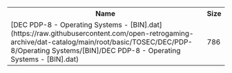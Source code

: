 <table>
<tr><th>Name</th><th>Size</th></tr>
<tr><td>
[DEC PDP-8 - Operating Systems - [BIN].dat](https://raw.githubusercontent.com/open-retrogaming-archive/dat-catalog/main/root/basic/TOSEC/DEC/PDP-8/Operating Systems/[BIN]/DEC PDP-8 - Operating Systems - [BIN].dat)
</td><td>786</td></tr>
</table>
